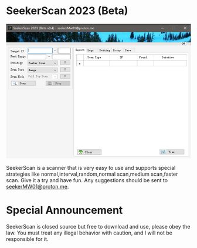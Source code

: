 # SeekerScan 2023 (Beta) 


<div align="center">
  <img src="https://github.com/seekerMw02/SeekerScan/blob/img-storage/main.png">
</div>

SeekerScan is a scanner that is very easy to use and supports special strategies like normal,interval,random,normal scan,medium scan,faster scan. Give it a try and have fun. Any suggestions should be sent to seekerMW01@proton.me.

# Special Announcement

SeekerScan is closed source but free to download and use, please obey the law. You must treat any illegal behavior with caution, and I will not be responsible for it.
